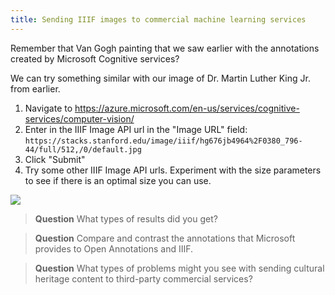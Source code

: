 ```yaml
---
title: Sending IIIF images to commercial machine learning services
---
```


Remember that Van Gogh painting that we saw earlier with the annotations created by Microsoft Cognitive services?

We can try something similar with our image of Dr. Martin Luther King Jr. from earlier.

1. Navigate to https://azure.microsoft.com/en-us/services/cognitive-services/computer-vision/
1. Enter in the IIIF Image API url in the "Image URL" field: `https://stacks.stanford.edu/image/iiif/hg676jb4964%2F0380_796-44/full/512,/0/default.jpg`
1. Click "Submit"
1. Try some other IIIF Image API urls. Experiment with the size parameters to see if there is an optimal size you can use.

![](/img/ms-cv.jpg)

> **Question** What types of results did you get?

> **Question** Compare and contrast the annotations that Microsoft provides to Open Annotations and IIIF.

> **Question** What types of problems might you see with sending cultural heritage content to third-party commercial services?
